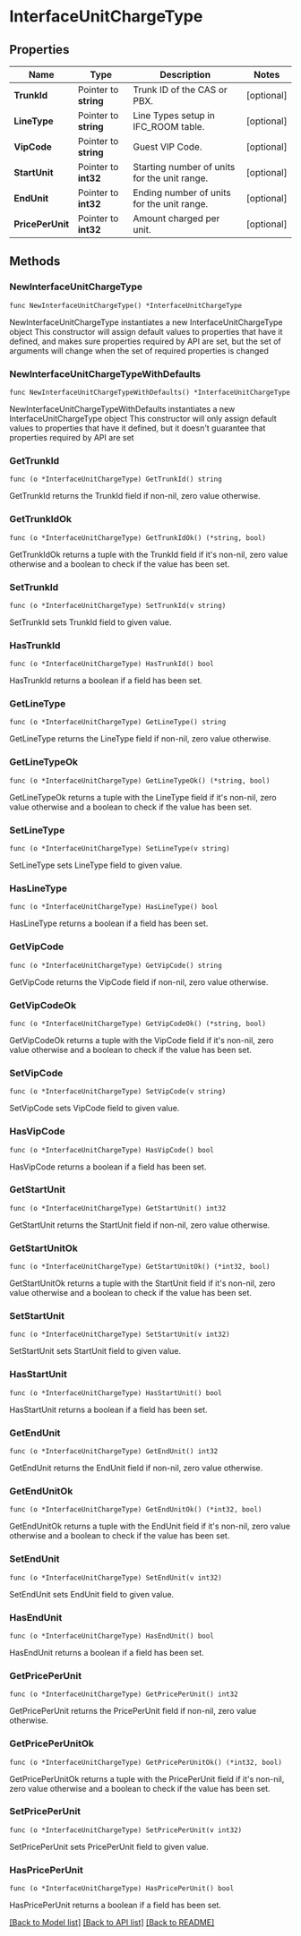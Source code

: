 # InterfaceUnitChargeType

## Properties

Name | Type | Description | Notes
------------ | ------------- | ------------- | -------------
**TrunkId** | Pointer to **string** | Trunk ID of the CAS or PBX. | [optional] 
**LineType** | Pointer to **string** | Line Types setup in IFC_ROOM table. | [optional] 
**VipCode** | Pointer to **string** | Guest VIP Code. | [optional] 
**StartUnit** | Pointer to **int32** | Starting number of units for the unit range. | [optional] 
**EndUnit** | Pointer to **int32** | Ending number of units for the unit range. | [optional] 
**PricePerUnit** | Pointer to **int32** | Amount charged per unit. | [optional] 

## Methods

### NewInterfaceUnitChargeType

`func NewInterfaceUnitChargeType() *InterfaceUnitChargeType`

NewInterfaceUnitChargeType instantiates a new InterfaceUnitChargeType object
This constructor will assign default values to properties that have it defined,
and makes sure properties required by API are set, but the set of arguments
will change when the set of required properties is changed

### NewInterfaceUnitChargeTypeWithDefaults

`func NewInterfaceUnitChargeTypeWithDefaults() *InterfaceUnitChargeType`

NewInterfaceUnitChargeTypeWithDefaults instantiates a new InterfaceUnitChargeType object
This constructor will only assign default values to properties that have it defined,
but it doesn't guarantee that properties required by API are set

### GetTrunkId

`func (o *InterfaceUnitChargeType) GetTrunkId() string`

GetTrunkId returns the TrunkId field if non-nil, zero value otherwise.

### GetTrunkIdOk

`func (o *InterfaceUnitChargeType) GetTrunkIdOk() (*string, bool)`

GetTrunkIdOk returns a tuple with the TrunkId field if it's non-nil, zero value otherwise
and a boolean to check if the value has been set.

### SetTrunkId

`func (o *InterfaceUnitChargeType) SetTrunkId(v string)`

SetTrunkId sets TrunkId field to given value.

### HasTrunkId

`func (o *InterfaceUnitChargeType) HasTrunkId() bool`

HasTrunkId returns a boolean if a field has been set.

### GetLineType

`func (o *InterfaceUnitChargeType) GetLineType() string`

GetLineType returns the LineType field if non-nil, zero value otherwise.

### GetLineTypeOk

`func (o *InterfaceUnitChargeType) GetLineTypeOk() (*string, bool)`

GetLineTypeOk returns a tuple with the LineType field if it's non-nil, zero value otherwise
and a boolean to check if the value has been set.

### SetLineType

`func (o *InterfaceUnitChargeType) SetLineType(v string)`

SetLineType sets LineType field to given value.

### HasLineType

`func (o *InterfaceUnitChargeType) HasLineType() bool`

HasLineType returns a boolean if a field has been set.

### GetVipCode

`func (o *InterfaceUnitChargeType) GetVipCode() string`

GetVipCode returns the VipCode field if non-nil, zero value otherwise.

### GetVipCodeOk

`func (o *InterfaceUnitChargeType) GetVipCodeOk() (*string, bool)`

GetVipCodeOk returns a tuple with the VipCode field if it's non-nil, zero value otherwise
and a boolean to check if the value has been set.

### SetVipCode

`func (o *InterfaceUnitChargeType) SetVipCode(v string)`

SetVipCode sets VipCode field to given value.

### HasVipCode

`func (o *InterfaceUnitChargeType) HasVipCode() bool`

HasVipCode returns a boolean if a field has been set.

### GetStartUnit

`func (o *InterfaceUnitChargeType) GetStartUnit() int32`

GetStartUnit returns the StartUnit field if non-nil, zero value otherwise.

### GetStartUnitOk

`func (o *InterfaceUnitChargeType) GetStartUnitOk() (*int32, bool)`

GetStartUnitOk returns a tuple with the StartUnit field if it's non-nil, zero value otherwise
and a boolean to check if the value has been set.

### SetStartUnit

`func (o *InterfaceUnitChargeType) SetStartUnit(v int32)`

SetStartUnit sets StartUnit field to given value.

### HasStartUnit

`func (o *InterfaceUnitChargeType) HasStartUnit() bool`

HasStartUnit returns a boolean if a field has been set.

### GetEndUnit

`func (o *InterfaceUnitChargeType) GetEndUnit() int32`

GetEndUnit returns the EndUnit field if non-nil, zero value otherwise.

### GetEndUnitOk

`func (o *InterfaceUnitChargeType) GetEndUnitOk() (*int32, bool)`

GetEndUnitOk returns a tuple with the EndUnit field if it's non-nil, zero value otherwise
and a boolean to check if the value has been set.

### SetEndUnit

`func (o *InterfaceUnitChargeType) SetEndUnit(v int32)`

SetEndUnit sets EndUnit field to given value.

### HasEndUnit

`func (o *InterfaceUnitChargeType) HasEndUnit() bool`

HasEndUnit returns a boolean if a field has been set.

### GetPricePerUnit

`func (o *InterfaceUnitChargeType) GetPricePerUnit() int32`

GetPricePerUnit returns the PricePerUnit field if non-nil, zero value otherwise.

### GetPricePerUnitOk

`func (o *InterfaceUnitChargeType) GetPricePerUnitOk() (*int32, bool)`

GetPricePerUnitOk returns a tuple with the PricePerUnit field if it's non-nil, zero value otherwise
and a boolean to check if the value has been set.

### SetPricePerUnit

`func (o *InterfaceUnitChargeType) SetPricePerUnit(v int32)`

SetPricePerUnit sets PricePerUnit field to given value.

### HasPricePerUnit

`func (o *InterfaceUnitChargeType) HasPricePerUnit() bool`

HasPricePerUnit returns a boolean if a field has been set.


[[Back to Model list]](../README.md#documentation-for-models) [[Back to API list]](../README.md#documentation-for-api-endpoints) [[Back to README]](../README.md)


